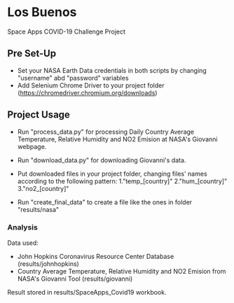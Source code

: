 # Los Buenos
Space Apps COVID-19 Challenge Project

## Pre Set-Up
* Set your NASA Earth Data credentials in both scripts by changing "username" abd "password" variables
* Add Selenium Chrome Driver to your project folder (https://chromedriver.chromium.org/downloads)

## Project Usage

* Run "process_data.py" for processing Daily Country Average Temperature, Relative Humidity and NO2 Emision at NASA's Giovanni webpage.

* Run "download_data.py" for downloading Giovanni's data.

* Put downloaded files in your project folder, changing files' names according to the following pattern:
1."temp_[country]"
2."hum_[country]"
3."no2_[country]"

* Run "create_final_data" to create a file like the ones in folder "results/nasa"

### Analysis

Data used:
* John Hopkins Coronavirus Resource Center Database (results/johnhopkins)
* Country Average Temperature, Relative Humidity and NO2 Emision from NASA's Giovanni Tool (results/giovanni)

Result stored in results/SpaceApps_Covid19 workbook.
